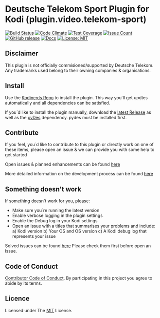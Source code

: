 # Deutsche Telekom Sport Plugin for Kodi (plugin.video.telekom-sport)

[![Build Status](https://travis-ci.org/asciidisco/plugin.video.telekom-sport.svg?branch=master)](https://travis-ci.org/asciidisco/plugin.video.telekom-sport)
[![Code Climate](https://codeclimate.com/github/asciidisco/plugin.video.telekom-sport/badges/gpa.svg)](https://codeclimate.com/github/asciidisco/plugin.video.telekom-sport)
[![Test Coverage](https://codeclimate.com/github/asciidisco/plugin.video.telekom-sport/badges/coverage.svg)](https://codeclimate.com/github/asciidisco/plugin.video.telekom-sport/coverage)
[![Issue Count](https://codeclimate.com/github/asciidisco/plugin.video.telekom-sport/badges/issue_count.svg)](https://codeclimate.com/github/asciidisco/plugin.video.telekom-sport)
[![GitHub release](https://img.shields.io/github/release/asciidisco/plugin.video.telekom-sport.svg)](https://github.com/asciidisco/plugin.video.telekom-sport/releases)
[![Docs](https://media.readthedocs.org/static/projects/badges/passing.svg)](https://asciidisco.github.io/plugin.video.telekom-sport/)
[![License: MIT](https://img.shields.io/badge/License-MIT-yellow.svg)](https://opensource.org/licenses/MIT)

## Disclaimer

This plugin is not officially commisioned/supported by Deutsche Telekom.
Any trademarks used belong to their owning companies & organisations.

## Install

Use the [Kodinerds Repo](https://github.com/kodinerds/repo/raw/master/repository.kodinerds.zip) to install the plugin. This way you´ll get updtes automatically
and all dependencies can be satisfied.

If you´d like to install the plugin manually, download the [latest Release](https://github.com/asciidisco/plugin.video.telekom-sport/releases)
as well as the [pyDes](https://github.com/kodinerds/repo/blob/master/script.module.pydes/script.module.pydes-2.0.1.zip) dependency. pydes must be installed first.

## Contribute

If you feel, you´d like to contribute to this plugin
or directly work on one of these items,
please open an issue & we can provide you with some help to get started

Open issues & planned enhancements can be found
[here](https://github.com/asciidisco/plugin.video.telekom-sport/issues?utf8=%E2%9C%93&q=is%3Aissue%20is%3Aopen%20)

More detailed information on the development process can be found [here](Contributing.md)

## Something doesn't work

If something doesn't work for you, please:

- Make sure you´re running the latest version
- Enable verbose logging in the plugin settings
- Enable the Debug log in your Kodi settings
- Open an issue with a titles that summarises your problems and include:
    a) Kodi version
    b) Your OS and OS version
    c) A Kodi debug log that represents your issue

Solved issues can be found [here](https://github.com/asciidisco/plugin.video.telekom-sport/issues?utf8=%E2%9C%93&q=is%3Aissue%20is%3Aclosed%20)
Please check them first before open an issue.

## Code of Conduct

[Contributor Code of Conduct](Code_of_Conduct.md).
By participating in this project you agree to abide by its terms.

## Licence

Licensed under The [MIT](LICENSE.txt) License.
